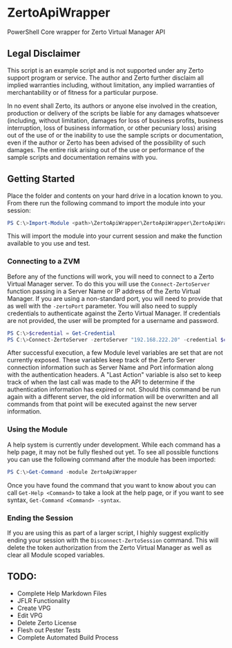 # ZertoApiWrapper
PowerShell Core wrapper for Zerto Virtual Manager API

## Legal Disclaimer
This script is an example script and is not supported under any Zerto support program or service. The author and Zerto further disclaim all implied warranties including, without limitation, any implied warranties of merchantability or of fitness for a particular purpose.

In no event shall Zerto, its authors or anyone else involved in the creation, production or delivery of the scripts be liable for any damages whatsoever (including, without limitation, damages for loss of business profits, business interruption, loss of business information, or other pecuniary loss) arising out of the use of or the inability to use the sample scripts or documentation, even if the author or Zerto has been advised of the possibility of such damages. The entire risk arising out of the use or performance of the sample scripts and documentation remains with you.

## Getting Started
Place the folder and contents on your hard drive in a location known to you. From there run the following command to import the module into your session:
```PowerShell
PS C:\>Import-Module <path>\ZertoApiWrapper\ZertoApiWrapper\ZertoApiWrapper.psm1 -force
```

This will import the module into your current session and make the function available to you use and test.

### Connecting to a ZVM
Before any of the functions will work, you will need to connect to a Zerto Virtual Manager server. To do this you will use the `Connect-ZertoServer` function passing in a Server Name or IP address of the Zerto Virtual Manager. If you are using a non-standard port, you will need to provide that as well with the `-zertoPort` parameter. You will also need to supply credentials to authenticate against the Zerto Virtual Manager. If credentials are not provided, the user will be prompted for a username and password.

```PowerShell
PS C:\>$credential = Get-Credential
PS C:\>Connect-ZertoServer -zertoServer "192.168.222.20" -credential $credential
```

After successful execution, a few Module level variables are set that are not currently exposed. These variables keep track of the Zerto Server connection information such as Server Name and Port information along with the authentication headers. A "Last Action" variable is also set to keep track of when the last call was made to the API to determine if the authentication information has expired or not. Should this command be run again with a different server, the old information will be overwritten and all commands from that point will be executed against the new server information.

### Using the Module
A help system is currently under development. While each command has a help page, it may not be fully fleshed out yet. To see all possible functions you can use the following command after the module has been imported:

```PowerShell
PS C:\>Get-Command -module ZertoApiWrapper
```

Once you have found the command that you want to know about you can call `Get-Help <Command>` to take a look at the help page, or if you want to see syntax, `Get-Command <Command> -syntax`.

### Ending the Session
If you are using this as part of a larger script, I highly suggest explicitly ending your session with the `Disconnect-ZertoSession` command. This will delete the token authorization from the Zerto Virtual Manager as well as clear all Module scoped variables.

## TODO:
- Complete Help Markdown Files
- JFLR Functionality
- Create VPG
- Edit VPG
- Delete Zerto License
- Flesh out Pester Tests
- Complete Automated Build Process
